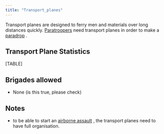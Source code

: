 ```yaml
---
title: "Transport_planes"
---
```


Transport planes are designed to ferry men and materials over long
distances quickly.
[Paratroopers](/Paratroop_Division "Paratroop Division") need transport
planes in order to make a
[paradrop](/index.php?title=Airborne_assault&action=edit&redlink=1 "Airborne assault (page does not exist)")
.

##  Transport Plane Statistics 

[TABLE]

##  Brigades allowed 

-   None (is this true, please check)

##  Notes 

-   to be able to start an [airborne
    assault](/index.php?title=Airborne_assault&action=edit&redlink=1 "Airborne assault (page does not exist)")
    , the transport planes need to have full organisation.
